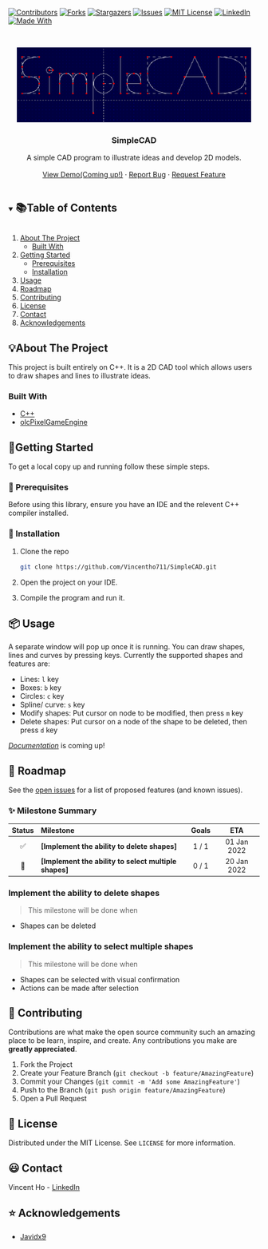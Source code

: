 ﻿<!--
*** Thanks for checking out the Best-README-Template. If you have a suggestion
*** that would make this better, please fork the repo and create a pull request
*** or simply open an issue with the tag "enhancement".
*** Thanks again! Now go create something AMAZING! :D
***
***
***
*** To avoid retyping too much info. Do a search and replace for the following:
*** github_username, repo_name, twitter_handle, email, project_title, project_description
-->



<!-- PROJECT SHIELDS -->
<!--
*** I'm using markdown "reference style" links for readability.
*** Reference links are enclosed in brackets [ ] instead of parentheses ( ).
*** See the bottom of this document for the declaration of the reference variables
*** for contributors-url, forks-url, etc. This is an optional, concise syntax you may use.
*** https://www.markdownguide.org/basic-syntax/#reference-style-links
-->
[![Contributors][contributors-shield]][contributors-url]
[![Forks][forks-shield]][forks-url]
[![Stargazers][stars-shield]][stars-url]
[![Issues][issues-shield]][issues-url]
[![MIT License][license-shield]][license-url]
[![LinkedIn][linkedin-shield]][linkedin-url]
[![Made With][forthebadge made-with-c++]][c++-url]


<!-- PROJECT LOGO -->
<br />
<p align="center">
  <a href="https://github.com/Vincentho711/SimpleCAD">
    <img src="images/SimpleCAD_logo.PNG" alt="Logo" width="470" height="150">
  </a>

  <h3 align="center">SimpleCAD</h3>

  <p align="center">
    A simple CAD program to illustrate ideas and develop 2D models.
    <br />
    <br />
    <a href="https://github.com/Vincentho711/SimpleCAD">View Demo(Coming up!)</a>
    ·
    <a href="https://github.com/Vincentho711/SimpleCAD/issues/new">Report Bug</a>
    ·
    <a href="https://github.com/Vincentho711/SimpleCAD/issues/new">Request Feature</a>
  </p>
</p>



<!-- TABLE OF CONTENTS -->
<details open="open">
  <summary><h2 style="display: inline-block"> 📚Table of Contents</h2></summary>
  <ol>
    <li>
      <a href="#about-the-project">About The Project</a>
      <ul>
        <li><a href="#built-with">Built With</a></li>
      </ul>
    </li>
    <li>
      <a href="#getting-started">Getting Started</a>
      <ul>
        <li><a href="#prerequisites">Prerequisites</a></li>
        <li><a href="#installation">Installation</a></li>
      </ul>
    </li>
    <li><a href="#usage">Usage</a></li>
    <li><a href="#roadmap">Roadmap</a></li>
    <li><a href="#contributing">Contributing</a></li>
    <li><a href="#license">License</a></li>
    <li><a href="#contact">Contact</a></li>
    <li><a href="#acknowledgements">Acknowledgements</a></li>
  </ol>
</details>



<!-- ABOUT THE PROJECT -->
## 💡About The Project
<!--
[![Product Name Screen Shot][product-screenshot]](https://example.com)
-->
This project is built entirely on C++. It is a 2D CAD tool which allows users to draw shapes and lines to illustrate ideas.
<!--
**To avoid retyping too much info. Do a search and replace with your text editor for the following:**
`github_username`, `repo_name`, `twitter_handle`, `email`, `project_title`, `project_description`
-->

### Built With
* [C++](https://isocpp.org/)
* [olcPixelGameEngine](https://github.com/OneLoneCoder/olcPixelGameEngine)



<!-- GETTING STARTED -->
## 🎉Getting Started

To get a local copy up and running follow these simple steps.

### 🔖 Prerequisites

Before using this library, ensure you have an IDE and the relevent C++ compiler installed.


### 🔧 Installation

1. Clone the repo
   ```sh
   git clone https://github.com/Vincentho711/SimpleCAD.git
   ```
2. Open the project on your IDE.

3. Compile the program and run it.


<!-- USAGE EXAMPLES -->
## 📦 Usage

A separate window will pop up once it is running. You can draw shapes, lines and curves by pressing keys. Currently
the supported shapes and features are:
- Lines: `l` key
- Boxes: `b` key
- Circles: `c` key
- Spline/ curve: `s` key
- Modify shapes: Put cursor on node to be modified, then press `m` key
- Delete shapes: Put cursor on a node of the shape to be deleted, then press `d` key

_[Documentation](https://example.com)_ is coming up!



<!-- ROADMAP -->
## 🚩 Roadmap

See the [open issues](https://github.com/Vincentho711/SimpleCAD/issues) for a list of proposed features (and known issues).

### ✨ Milestone Summary

| Status | Milestone | Goals | ETA |
| :---: | :--- | :---: | :---: |
| ✅ | **[Implement the ability to delete shapes]** | 1 / 1 | 01 Jan 2022 |
| 🚧 | **[Implement the ability to select multiple shapes]** | 0 / 1 | 20 Jan 2022 |

### Implement the ability to delete shapes

> This milestone will be done when 
* Shapes can be deleted

### Implement the ability to select multiple shapes

> This milestone will be done when 
* Shapes can be selected with visual confirmation
* Actions can be made after selection


<!-- CONTRIBUTING -->
## 💝 Contributing

Contributions are what make the open source community such an amazing place to be learn, inspire, and create. Any contributions you make are **greatly appreciated**.

1. Fork the Project
2. Create your Feature Branch (`git checkout -b feature/AmazingFeature`)
3. Commit your Changes (`git commit -m 'Add some AmazingFeature'`)
4. Push to the Branch (`git push origin feature/AmazingFeature`)
5. Open a Pull Request



<!-- LICENSE -->
## 📜 License

Distributed under the MIT License. See `LICENSE` for more information.



<!-- CONTACT -->
## 😃 Contact

Vincent Ho - [LinkedIn](https://www.linkedin.com/in/vincent-ho-b0932b138/)


<!-- ACKNOWLEDGEMENTS -->
## ⭐ Acknowledgements

* [Javidx9](https://github.com/OneLoneCoder)





<!-- MARKDOWN LINKS & IMAGES -->
<!-- https://www.markdownguide.org/basic-syntax/#reference-style-links -->
[contributors-shield]: https://img.shields.io/github/contributors/Vincentho711/SimpleCAD?style=for-the-badge
[contributors-url]: https://github.com/Vincentho711/SimpleCAD/graphs/contributors
[forks-shield]: https://img.shields.io/github/forks/Vincentho711/SimpleCAD?style=for-the-badge
[forks-url]: https://github.com/Vincentho711/SimpleCAD/network/members
[stars-shield]: https://img.shields.io/github/stars/Vincentho711/SimpleCAD?style=for-the-badge
[stars-url]: https://github.com/Vincentho711/SimpleCAD/stargazers
[issues-shield]: https://img.shields.io/github/issues/Vincentho711/SimpleCAD?style=for-the-badge
[issues-url]: https://github.com/Vincentho711/SimpleCAD/issues
[license-shield]: https://img.shields.io/github/license/Vincentho711/SimpleCAD?style=for-the-badge
[license-url]: https://github.com/github_username/repo/blob/master/LICENSE.txt
[linkedin-shield]: https://img.shields.io/badge/-LinkedIn-black.svg?style=for-the-badge&logo=linkedin&colorB=555
[linkedin-url]: https://www.linkedin.com/in/vincent-ho-b0932b138/
[forthebadge made-with-c++]: https://forthebadge.com/images/badges/made-with-c-plus-plus.svg
[c++-url]: https://isocpp.org/